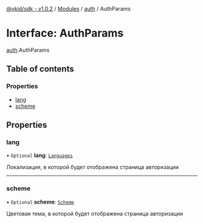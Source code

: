 [@vkid/sdk - v1.0.2](../README.md) / [Modules](../modules.md) / [auth](../modules/auth.md) / AuthParams

# Interface: AuthParams

[auth](../modules/auth.md).AuthParams

## Table of contents

### Properties

- [lang](auth.AuthParams.md#lang)
- [scheme](auth.AuthParams.md#scheme)

## Properties

### lang

• `Optional` **lang**: [`Languages`](../enums/types.Languages.md)

Локализация, в которой будет отображена страница авторизации

___

### scheme

• `Optional` **scheme**: [`Scheme`](../enums/types.Scheme.md)

Цветовая тема, в которой будет отображена страница авторизации
